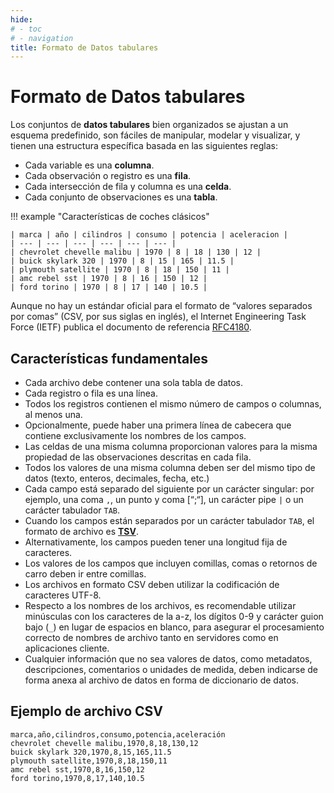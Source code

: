 ```yaml
---
hide:
# - toc
# - navigation
title: Formato de Datos tabulares
---
```


# Formato de Datos tabulares

Los conjuntos de **datos tabulares** bien organizados se ajustan a un esquema predefinido, son fáciles de manipular, modelar y visualizar, y tienen una estructura específica basada en las siguientes reglas:

- Cada variable es una **columna**.
- Cada observación o registro es una **fila**.
- Cada intersección de fila y columna es una **celda**.
- Cada conjunto de observaciones es una **tabla**.

!!! example "Características de coches clásicos"

    | marca | año | cilindros | consumo | potencia | aceleracion |
    | --- | --- | --- | --- | --- | --- |
    | chevrolet chevelle malibu | 1970 | 8 | 18 | 130 | 12 |
    | buick skylark 320 | 1970 | 8 | 15 | 165 | 11.5 |
    | plymouth satellite | 1970 | 8 | 18 | 150 | 11 |
    | amc rebel sst | 1970 | 8 | 16 | 150 | 12 |
    | ford torino | 1970 | 8 | 17 | 140 | 10.5 |

Aunque no hay un estándar oficial para el formato de “valores separados por comas” (CSV, por sus siglas en inglés), el Internet Engineering Task Force (IETF) publica el documento de referencia [RFC4180](https://tools.ietf.org/html/rfc4180).

## Características fundamentales

- Cada archivo debe contener una sola tabla de datos.
- Cada registro o fila es una línea.
- Todos los registros contienen el mismo número de campos o columnas, al menos una.
- Opcionalmente, puede haber una primera línea de cabecera que contiene exclusivamente los nombres de los campos.
- Las  celdas  de  una  misma  columna  proporcionan  valores  para  la  misma propiedad de las observaciones descritas en cada fila.
- Todos los valores de una misma columna deben ser del mismo tipo de datos (texto, enteros, decimales, fecha, etc.)
- Cada campo está separado del siguiente por un carácter singular: por ejemplo, una coma `,`, un punto y coma [“;“], un carácter pipe `|` o un carácter tabulador `TAB`.
- Cuando los campos están separados por un carácter tabulador `TAB`, el formato de archivo es [**TSV**](https://www.iana.org/assignments/media-types/text/tab-separated-values).
- Alternativamente, los campos pueden tener una longitud fija de caracteres.
- Los valores de los campos que incluyen comillas, comas o retornos de carro deben ir entre comillas.
- Los archivos en formato CSV deben utilizar la codificación de caracteres UTF-8.
- Respecto a los nombres de los archivos, es recomendable utilizar minúsculas con los caracteres de la a-z, los dígitos 0-9 y carácter guion bajo (`_`) en lugar de espacios en blanco, para asegurar el procesamiento correcto de nombres de archivo tanto en servidores como en aplicaciones cliente.
- Cualquier información que no sea valores de datos, como metadatos, descripciones, comentarios o unidades de medida, deben indicarse de forma anexa al archivo de datos en forma de diccionario de datos.

## Ejemplo de archivo CSV

```
marca,año,cilindros,consumo,potencia,aceleración
chevrolet chevelle malibu,1970,8,18,130,12
buick skylark 320,1970,8,15,165,11.5
plymouth satellite,1970,8,18,150,11
amc rebel sst,1970,8,16,150,12
ford torino,1970,8,17,140,10.5
```
